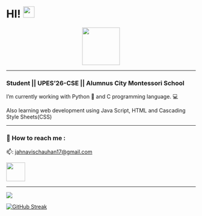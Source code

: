  
<h1>
  HI!
  <img src="https://media.giphy.com/media/hvRJCLFzcasrR4ia7z/giphy.gif" width="30px"/>
</h1>
 <div id="header" align="center"> <img src="https://media.giphy.com/media/M9gbBd9nbDrOTu1Mqx/giphy.gif" width="100"/>
</div>

-------------------------------------------------------------------------------------------------------------------------------------------------------------------
<h3>Student || UPES’26-CSE || Alumnus City Montessori School</h3>

I’m currently working with
      Python :snake: and C programming language. :computer:
      
Also learning web development using Java Script, HTML and Cascading Style Sheets(CSS)

-------------------------------------------------------------------------------------------------------------------------------------------------------------------

### :open_file_folder: How to reach me :

📫: jahnavischauhan17@gmail.com

<a href="https://www.linkedin.com/in/jahnavischauhan17/">
    <img height="50" src="https://cdn2.iconfinder.com/data/icons/social-icon-3/512/social_style_3_in-306.png"/>
</a>

-------------------------------------------------------------------------------------------------------------------------------------------------------------------

<img src="https://github-readme-stats.vercel.app/api?username=jahnaviichauhan&show_icons=true"/>

[![GitHub Streak](https://github-readme-streak-stats.herokuapp.com?user=jahnaviichauhan&theme=chartreuse-dark&border_radius=5.6&date_format=M%20j%5B%2C%20Y%5D)](https://git.io/streak-stats)
